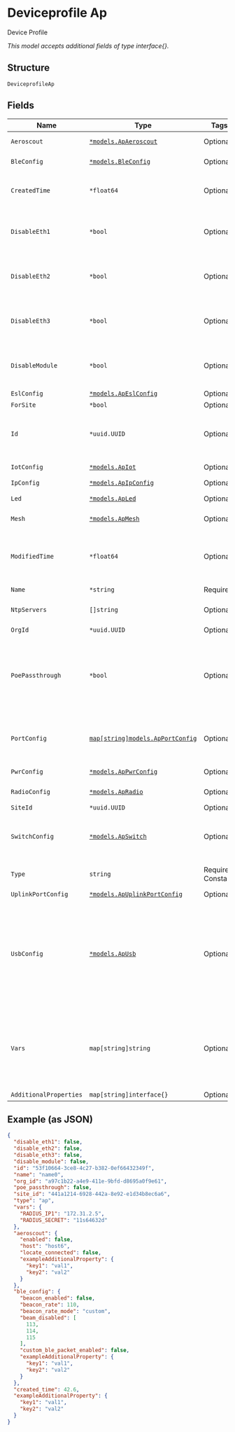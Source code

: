 
# Deviceprofile Ap

Device Profile

*This model accepts additional fields of type interface{}.*

## Structure

`DeviceprofileAp`

## Fields

| Name | Type | Tags | Description |
|  --- | --- | --- | --- |
| `Aeroscout` | [`*models.ApAeroscout`](../../doc/models/ap-aeroscout.md) | Optional | Aeroscout AP settings |
| `BleConfig` | [`*models.BleConfig`](../../doc/models/ble-config.md) | Optional | BLE AP settings |
| `CreatedTime` | `*float64` | Optional | when the object has been created, in epoch |
| `DisableEth1` | `*bool` | Optional | whether to disable eth1 port<br>**Default**: `false` |
| `DisableEth2` | `*bool` | Optional | whether to disable eth2 port<br>**Default**: `false` |
| `DisableEth3` | `*bool` | Optional | whether to disable eth3 port<br>**Default**: `false` |
| `DisableModule` | `*bool` | Optional | whether to disable module port<br>**Default**: `false` |
| `EslConfig` | [`*models.ApEslConfig`](../../doc/models/ap-esl-config.md) | Optional | - |
| `ForSite` | `*bool` | Optional | - |
| `Id` | `*uuid.UUID` | Optional | Unique ID of the object instance in the Mist Organnization |
| `IotConfig` | [`*models.ApIot`](../../doc/models/ap-iot.md) | Optional | IoT AP settings |
| `IpConfig` | [`*models.ApIpConfig`](../../doc/models/ap-ip-config.md) | Optional | IP AP settings |
| `Led` | [`*models.ApLed`](../../doc/models/ap-led.md) | Optional | LED AP settings |
| `Mesh` | [`*models.ApMesh`](../../doc/models/ap-mesh.md) | Optional | Mesh AP settings |
| `ModifiedTime` | `*float64` | Optional | when the object has been modified for the last time, in epoch |
| `Name` | `*string` | Required | - |
| `NtpServers` | `[]string` | Optional | **Constraints**: *Unique Items Required* |
| `OrgId` | `*uuid.UUID` | Optional | - |
| `PoePassthrough` | `*bool` | Optional | whether to enable power out through module port (for APH) or eth1 (for APL/BT11)<br>**Default**: `false` |
| `PortConfig` | [`map[string]models.ApPortConfig`](../../doc/models/ap-port-config.md) | Optional | Property key is the interface(s) name (e.g. "eth1,eth2") |
| `PwrConfig` | [`*models.ApPwrConfig`](../../doc/models/ap-pwr-config.md) | Optional | power related configs |
| `RadioConfig` | [`*models.ApRadio`](../../doc/models/ap-radio.md) | Optional | Radio AP settings |
| `SiteId` | `*uuid.UUID` | Optional | - |
| `SwitchConfig` | [`*models.ApSwitch`](../../doc/models/ap-switch.md) | Optional | for people who want to fully control the vlans (advanced) |
| `Type` | `string` | Required, Constant | Device Type. enum: `ap`<br>**Default**: `"ap"` |
| `UplinkPortConfig` | [`*models.ApUplinkPortConfig`](../../doc/models/ap-uplink-port-config.md) | Optional | - |
| `UsbConfig` | [`*models.ApUsb`](../../doc/models/ap-usb.md) | Optional | USB AP settings<br>Note: if native imagotag is enabled, BLE will be disabled automatically<br>Note: legacy, new config moved to ESL Config. |
| `Vars` | `map[string]string` | Optional | a dictionary of name->value, the vars can then be used in Wlans. This can overwrite those from Site Vars |
| `AdditionalProperties` | `map[string]interface{}` | Optional | - |

## Example (as JSON)

```json
{
  "disable_eth1": false,
  "disable_eth2": false,
  "disable_eth3": false,
  "disable_module": false,
  "id": "53f10664-3ce8-4c27-b382-0ef66432349f",
  "name": "name0",
  "org_id": "a97c1b22-a4e9-411e-9bfd-d8695a0f9e61",
  "poe_passthrough": false,
  "site_id": "441a1214-6928-442a-8e92-e1d34b8ec6a6",
  "type": "ap",
  "vars": {
    "RADIUS_IP1": "172.31.2.5",
    "RADIUS_SECRET": "11s64632d"
  },
  "aeroscout": {
    "enabled": false,
    "host": "host6",
    "locate_connected": false,
    "exampleAdditionalProperty": {
      "key1": "val1",
      "key2": "val2"
    }
  },
  "ble_config": {
    "beacon_enabled": false,
    "beacon_rate": 110,
    "beacon_rate_mode": "custom",
    "beam_disabled": [
      113,
      114,
      115
    ],
    "custom_ble_packet_enabled": false,
    "exampleAdditionalProperty": {
      "key1": "val1",
      "key2": "val2"
    }
  },
  "created_time": 42.6,
  "exampleAdditionalProperty": {
    "key1": "val1",
    "key2": "val2"
  }
}
```

